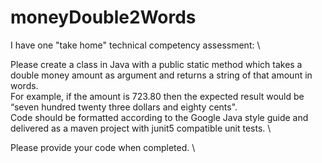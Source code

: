 # moneyDouble2Words


I have one "take home" technical competency assessment: \

Please create a class in Java with a public static method which takes a double money amount as argument and returns a string of that amount in words. \
For example, if the amount is 723.80 then the expected result would be “seven hundred twenty three dollars and eighty cents". \
Code should be formatted according to the Google Java style guide and delivered as a maven project with junit5 compatible unit tests. \

Please provide your code when completed. \
